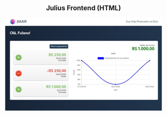 <h2 align="center">Julius Frontend (HTML)</h2>

![Julius](https://github.com/lipex360x/julius/blob/master/frontend/html/img/julius2.jpg)
